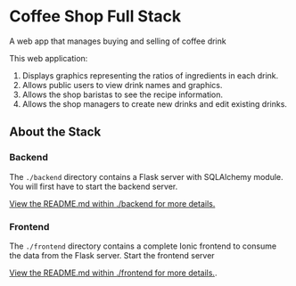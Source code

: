 # Coffee Shop Full Stack

A web app that manages buying and selling of coffee drink

This web application:

1. Displays graphics representing the ratios of ingredients in each drink.
2. Allows public users to view drink names and graphics.
3. Allows the shop baristas to see the recipe information.
4. Allows the shop managers to create new drinks and edit existing drinks.


## About the Stack

### Backend

The `./backend` directory contains a Flask server with SQLAlchemy module. You will first have to start the backend server.

[View the README.md within ./backend for more details.](./backend/README.md)

### Frontend

The `./frontend` directory contains a complete Ionic frontend to consume the data from the Flask server. Start the frontend server

[View the README.md within ./frontend for more details.](./frontend/README.md).
